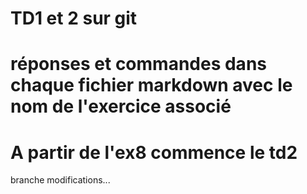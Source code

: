 # TD1 et 2 sur git
# réponses et commandes dans chaque fichier markdown avec le nom de l'exercice associé
# A partir de l'ex8 commence le td2
branche modifications...
